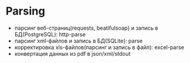 # Parsing
- парсинг веб-страниц(requests, beatifulsoap) и запись в БД(PostgreSQL): http-parse
- парсинг xml-файлов и запись в БД(SQLite): parse
- корректировка xls-файлов(парсинг и запись в файл): excel-parse
- конвертация данных из pdf в json/xml/stdout

